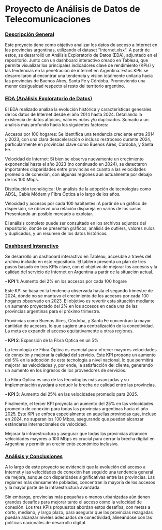 # Proyecto de Análisis de Datos de Telecomunicaciones

### <u>Descripción General</u>

Este proyecto tiene como objetivo analizar los datos de acceso a Internet en las provincias argentinas, utilizando el dataset "Internet.xlsx". A partir de estos, se desarrolló un Análisis Exploratorio de Datos (EDA), adjuntado en el repositorio. Junto con un dashboard interactivo creado en Tableau, que permite visualizar los principales indicadores clave de rendimiento (KPIs) y las tendencias en la penetración de internet en Argentina.
Estos KPIs se desarrollaron al encontrar una tendencia y vision totalmente unitaria hacia las provincias de Buenos Aires, Santa Fe y Córdoba. Promoviendo una menor desigualdad respecto al resto del territorio argentino.

### <u>EDA (Análisis Exploratorio de Datos)</u>


El EDA realizado analiza la evolución histórica y características generales de los datos de Internet desde el año 2014 hasta 2024. Detallando la existencia de datos atípicos, valores nulos y/o duplicados. Sumado a un analisis más profundo hacia los siguientes factores:

Accesos por 100 hogares: Se identifica una tendencia creciente entre 2014 y 2023, con una clara desaceleración o incluso restroceso durante 2024, particularmente en provincias clave como Buenos Aires, Córdoba, y Santa Fe.

Velocidad de Internet: Si bien se observa nuevamente un crecimiento exponencial hasta el año 2023 (no continuado en 2024), se detectaron importantes disparidades entre provincias en cuanto a las velocidades promedio de conexión, con algunas regiones aún actualmente por debajo de los 100 Mbps.

Distribución tecnológica: Un análisis de la adopción de tecnologías como ADSL, Cable Módem y Fibra Óptica a lo largo de los años.

Velocidad y accesos por cada 100 habitantes: A partir de un gráfico de dispersión, se observó una relación dispareja en varios de los casos. Presentando un posible mercado a explotar.

El análisis completo puede ser consultado en los archivos adjuntos del repositorio, donde se presentan gráficos, análisis de outliers, valores nulos y duplicados, y un resumen de los datos históricos.

### <u>Dashboard Interactivo</u>

Se desarrolló un dashboard interactivo en Tableau, accesible a través del archivo incluido en este repositorio. El tablero presenta un plan de tres pasos basado en tres KPIs clave, con el objetivo de mejorar los accesos y la calidad del servicio de Internet en Argentina a partir de la situación actual.

**- KPI 1**: Aumento del 2% en los accesos por cada 100 hogare

Este KPI se basa en la tendencia observada hasta el segundo trimestre de 2024, donde no se mantuvo el crecimiento de los accesos por cada 100 hogares observado en 2023. El objetivo es revertir esta situación mediante un aumento proyectado del 2% en los accesos en cada una de las provincias argentinas para el próximo trimestre.

Provincias como Buenos Aires, Córdoba, y Santa Fe concentran la mayor cantidad de accesos, lo que sugiere una centralización de la conectividad. La meta es expandir el acceso equitativamente a otras regiones.


**- KPI 2**: Expansión de la Fibra Óptica en un 5%

La tecnología de Fibra Óptica es esencial para ofrecer mayores
velocidades de conexión y mejorar la calidad del servicio. Este KPI 
propone un aumento del 5% en la adopción de esta tecnología a nivel 
nacional, lo que permitirá mejorar las velocidades y, por ende, la 
satisfacción del cliente, generando un aumento en los ingresos de los 
proveedores de servicios.

La Fibra Óptica es una de las tecnologías más avanzadas y su implementación ayudará a reducir la brecha de calidad entre las provincias.


**- KPI 3**: Aumento del 25% en las velocidades promedio para 2025.

Finalmente, el tercer KPI proyecta un aumento del 25% en las velocidades promedio de conexión para todas las provincias argentinas hacia el año 2025. Este KPI se enfoca especialmente en aquellas provincias que, incluso en 2024, no superan los 100 Mbps, asegurando que puedan alcanzar estándares internacionales de velocidad.

Mejorar la infraestructura y asegurar que todas las provincias alcancen velocidades mayores a 100 Mbps es crucial para cerrar la brecha digital en Argentina y permitir un crecimiento económico inclusivo.

### <u>Análisis y Conclusiones</u>

A lo largo de este proyecto se evidenció que la evolución del acceso a Internet y las velocidades de conexión han seguido una tendencia general de mejora, aunque con disparidades significativas entre las provincias. Las regiones más densamente pobladas, concentran la mayoría de los accesos y la mayor parte de la infraestructura avanzada.

Sin embargo, provincias más pequeñas o menos urbanizadas aún tienen grandes desafíos para mejorar tanto el acceso como la velocidad de conexión. Los tres KPIs propuestos abordan estos desafíos, con metas a corto, mediano, y largo plazo, para asegurar que las provincias rezagadas puedan alcanzar niveles adecuados de conectividad, alineándose con las políticas nacionales de desarrollo digital.